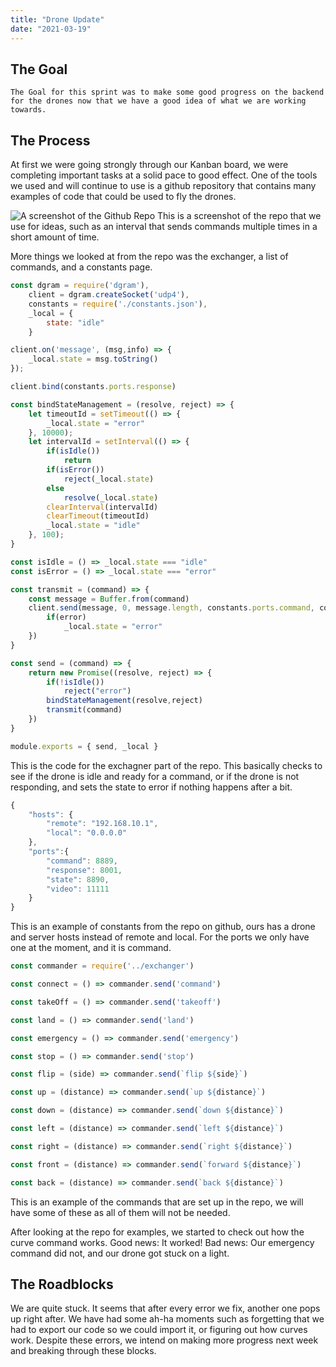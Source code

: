 ```yaml
---
title: "Drone Update"
date: "2021-03-19"
---
```


## The Goal
    The Goal for this sprint was to make some good progress on the backend for the drones now that we have a good idea of what we are working towards. 

## The Process
At first we were going strongly through our Kanban board, we were completing important tasks at a solid pace to good effect. 
One of the tools we used and will continue to use is a github repository that contains many examples of code that could be used to fly the drones. 

![A screenshot of the Github Repo]({{site.url}}/assets/github-repo.png)
This is a screenshot of the repo that we use for ideas, such as an interval that sends commands multiple times in a short amount of time. 

More things we looked at from the repo was the exchanger, a list of commands, and a constants page. 

```Javascript
const dgram = require('dgram'),
    client = dgram.createSocket('udp4'),
    constants = require('./constants.json'),
    _local = {
        state: "idle"
    }

client.on('message', (msg,info) => {
    _local.state = msg.toString()
}); 

client.bind(constants.ports.response)

const bindStateManagement = (resolve, reject) => {
    let timeoutId = setTimeout(() => {
        _local.state = "error"
    }, 10000);
    let intervalId = setInterval(() => {
        if(isIdle())
            return
        if(isError())
            reject(_local.state)
        else
            resolve(_local.state)
        clearInterval(intervalId)
        clearTimeout(timeoutId)
        _local.state = "idle"
    }, 100);
}

const isIdle = () => _local.state === "idle"
const isError = () => _local.state === "error"

const transmit = (command) => {
    const message = Buffer.from(command)
    client.send(message, 0, message.length, constants.ports.command, constants.hosts.remote, (error) => {
        if(error)
            _local.state = "error"
    })
}

const send = (command) => {
    return new Promise((resolve, reject) => {
        if(!isIdle())
            reject("error")
        bindStateManagement(resolve,reject)        
        transmit(command)
    })
}

module.exports = { send, _local }
```
This is the code for the exchagner part of the repo. This basically checks to see if the drone is idle and ready for a command, or if the drone is not responding, and sets the state to error if nothing happens after a bit. 

``` Javascript
{
    "hosts": {
        "remote": "192.168.10.1",
        "local": "0.0.0.0"
    },
    "ports":{
        "command": 8889,
        "response": 8001,
        "state": 8890,
        "video": 11111
    }
}

```
This is an example of constants from the repo on github, ours has a drone and server hosts instead of remote and local. For the ports we only have one at the moment, and it is command. 

``` Javascript
const commander = require('../exchanger')

const connect = () => commander.send('command')

const takeOff = () => commander.send('takeoff')

const land = () => commander.send('land')

const emergency = () => commander.send('emergency')

const stop = () => commander.send('stop')

const flip = (side) => commander.send(`flip ${side}`)

const up = (distance) => commander.send(`up ${distance}`)

const down = (distance) => commander.send(`down ${distance}`)

const left = (distance) => commander.send(`left ${distance}`)

const right = (distance) => commander.send(`right ${distance}`)

const front = (distance) => commander.send(`forward ${distance}`)

const back = (distance) => commander.send(`back ${distance}`)
```
This is an example of the commands that are set up in the repo, we will have some of these as all of them will not be needed. 


After looking at the repo for examples, we started to check out how the curve command works.
Good news: It worked!
Bad news: Our emergency command did not, and our drone got stuck on a light. 


## The Roadblocks

We are quite stuck. It seems that after every error we fix, another one pops up right after. We have had some ah-ha moments such as forgetting that we had to export our code so we could import it, or figuring out how curves work. Despite these errors, we intend on making more progress next week and breaking through these blocks. 



